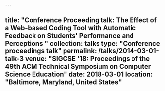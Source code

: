 	---
title: "Conference Proceeding talk: 
The Effect of a Web-based Coding Tool with Automatic Feedback on Students' Performance and Perceptions "
collection: talks
type: "Conference proceedings talk"
permalink: /talks/2014-03-01-talk-3
venue: "SIGCSE '18: Proceedings of the 49th ACM Technical Symposium on Computer Science Education"
date: 2018-03-01
location: "Baltimore, Maryland, United States"
---
